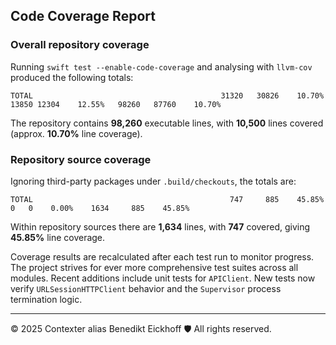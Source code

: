 ## Code Coverage Report

### Overall repository coverage

Running `swift test --enable-code-coverage` and analysing with `llvm-cov` produced the following totals:

```
TOTAL                                          31320   30826    10.70%   13850 12304    12.55%   98260   87760    10.70%
```

The repository contains **98,260** executable lines, with **10,500** lines covered (approx. **10.70%** line coverage).

### Repository source coverage

Ignoring third-party packages under `.build/checkouts`, the totals are:

```
TOTAL                                            747     885    45.85%     0   0    0.00%    1634     885    45.85%
```

Within repository sources there are **1,634** lines, with **747** covered, giving **45.85%** line coverage.

Coverage results are recalculated after each test run to monitor progress. The project strives for ever more comprehensive test suites across all modules. Recent additions include unit tests for ``APIClient``. New tests now verify ``URLSessionHTTPClient`` behavior and the ``Supervisor`` process termination logic.

---
© 2025 Contexter alias Benedikt Eickhoff 🛡️ All rights reserved.
